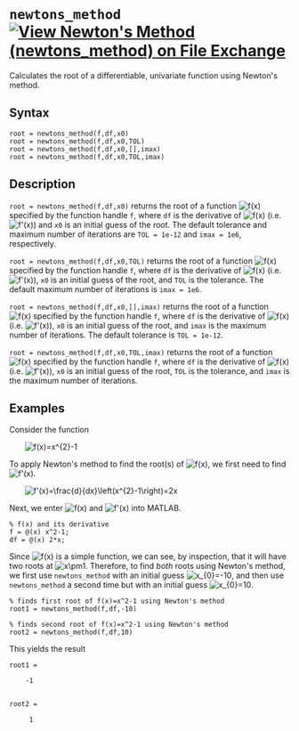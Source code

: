 # `newtons_method` [![View Newton's Method (newtons_method) on File Exchange](https://www.mathworks.com/matlabcentral/images/matlab-file-exchange.svg)](https://www.mathworks.com/matlabcentral/fileexchange/85735-newton-s-method-newtons_method)

Calculates the root of a differentiable, univariate function using Newton's method.


## Syntax

`root = newtons_method(f,df,x0)`\
`root = newtons_method(f,df,x0,TOL)`\
`root = newtons_method(f,df,x0,[],imax)`\
`root = newtons_method(f,df,x0,TOL,imax)`


## Description

`root = newtons_method(f,df,x0)` returns the root of a function <img src="https://latex.codecogs.com/svg.latex?f(x)" title="f(x)" /> specified by the function handle `f`, where `df` is the derivative of <img src="https://latex.codecogs.com/svg.latex?f(x)" title="f(x)" /> (i.e. <img src="https://latex.codecogs.com/svg.latex?f'(x)" title="f'(x)" />) and `x0` is an initial guess of the root. The default tolerance and maximum number of iterations are `TOL = 1e-12` and `imax = 1e6`, respectively.

`root = newtons_method(f,df,x0,TOL)` returns the root of a function <img src="https://latex.codecogs.com/svg.latex?f(x)" title="f(x)" /> specified by the function handle `f`, where `df` is the derivative of <img src="https://latex.codecogs.com/svg.latex?f(x)" title="f(x)" /> (i.e. <img src="https://latex.codecogs.com/svg.latex?f'(x)" title="f'(x)" />), `x0` is an initial guess of the root, and `TOL` is the tolerance. The default maximum number of iterations is `imax = 1e6`.

`root = newtons_method(f,df,x0,[],imax)` returns the root of a function <img src="https://latex.codecogs.com/svg.latex?f(x)" title="f(x)" /> specified by the function handle `f`, where `df` is the derivative of <img src="https://latex.codecogs.com/svg.latex?f(x)" title="f(x)" /> (i.e. <img src="https://latex.codecogs.com/svg.latex?f'(x)" title="f'(x)" />), `x0` is an initial guess of the root, and `imax` is the maximum number of iterations. The default tolerance is `TOL = 1e-12`.

`root = newtons_method(f,df,x0,TOL,imax)` returns the root of a function <img src="https://latex.codecogs.com/svg.latex?f(x)" title="f(x)" /> specified by the function handle `f`, where `df` is the derivative of <img src="https://latex.codecogs.com/svg.latex?f(x)" title="f(x)" /> (i.e. <img src="https://latex.codecogs.com/svg.latex?f'(x)" title="f'(x)" />), `x0` is an initial guess of the root, `TOL` is the tolerance, and `imax` is the maximum number of iterations.


## Examples

Consider the function

&nbsp;&nbsp;&nbsp;&nbsp;&nbsp;&nbsp; <img src="https://latex.codecogs.com/svg.latex?f(x)=x^{2}-1" title="f(x)=x^{2}-1" />

To apply Newton's method to find the root(s) of <img src="https://latex.codecogs.com/svg.latex?f(x)" title="f(x)" />, we first need to find <img src="https://latex.codecogs.com/svg.latex?f'(x)" title="f'(x)" />.

&nbsp;&nbsp;&nbsp;&nbsp;&nbsp;&nbsp; <img src="https://latex.codecogs.com/svg.latex?f'(x)=\frac{d}{dx}\left(x^{2}-1\right)=2x" title="f'(x)=\frac{d}{dx}\left(x^{2}-1\right)=2x" />

Next, we enter <img src="https://latex.codecogs.com/svg.latex?f(x)" title="f(x)" /> and <img src="https://latex.codecogs.com/svg.latex?f'(x)" title="f'(x)" /> into MATLAB.

    % f(x) and its derivative
    f = @(x) x^2-1;
    df = @(x) 2*x;
    
Since <img src="https://latex.codecogs.com/svg.latex?f(x)" title="f(x)" /> is a simple function, we can see, by inspection, that it will have two roots at <img src="https://latex.codecogs.com/svg.latex?x\pm1" title="x\pm1" />. Therefore, to find *both* roots using Newton's method, we first use `newtons_method` with an initial guess <img src="https://latex.codecogs.com/svg.latex?x_{0}=-10" title="x_{0}=-10" />, and then use `newtons_method` a second time but with an initial guess <img src="https://latex.codecogs.com/svg.latex?x_{0}=10" title="x_{0}=10" />.

    % finds first root of f(x)=x^2-1 using Newton's method
    root1 = newtons_method(f,df,-10)

    % finds second root of f(x)=x^2-1 using Newton's method
    root2 = newtons_method(f,df,10)

This yields the result

    root1 =

        -1


    root2 =

         1
